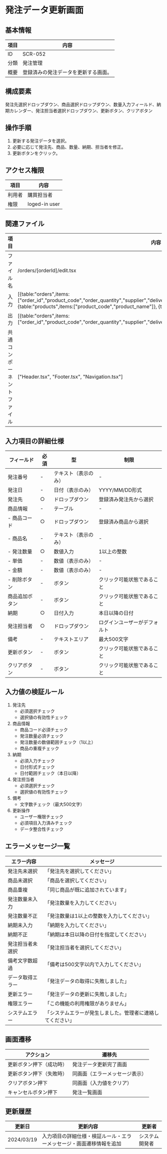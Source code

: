 # 発注データ更新画面

## 基本情報
| 項目 | 内容 |
|------|------|
| ID | SCR-052 |
| 分類 | 発注管理 |
| 概要 | 登録済みの発注データを更新する画面。 |

## 構成要素
発注先選択ドロップダウン、商品選択ドロップダウン、数量入力フィールド、納期カレンダー、発注担当者選択ドロップダウン、更新ボタン、クリアボタン

## 操作手順
1. 更新する発注データを選択。
2. 必要に応じて発注先、商品、数量、納期、担当者を修正。
3. 更新ボタンをクリック。

## アクセス権限
| 項目 | 内容 |
|------|------|
| 利用者 | 購買担当者 |
| 権限 | loged-in user |

## 関連ファイル
| 項目 | 内容 |
|------|------|
| ファイル名 | /orders/[orderId]/edit.tsx |
| 入力 | [{table:"orders",items:["order_id","product_code","order_quantity","supplier","delivery_date","order_date","order_status","order_supplier"]}, {table:"products",items:["product_code","product_name"]}, {table:"suppliers",items:["supplier_id","supplier_name"]}] |
| 出力 | [{table:"orders",items:["order_id","product_code","order_quantity","supplier","delivery_date","order_date","order_status","order_supplier"]}] |
| 共通コンポーネントファイル | [\"Header.tsx\", \"Footer.tsx\", \"Navigation.tsx\"] |

## 入力項目の詳細仕様
| フィールド | 必須 | 型 | 制限 |
|------------|------|-----|------|
| 発注番号 | - | テキスト（表示のみ） | - |
| 発注日 | - | 日付（表示のみ） | YYYY/MM/DD形式 |
| 発注先 | ○ | ドロップダウン | 登録済み発注先から選択 |
| 商品情報 | - | テーブル | - |
| - 商品コード | ○ | ドロップダウン | 登録済み商品から選択 |
| - 商品名 | - | テキスト（表示のみ） | - |
| - 発注数量 | ○ | 数値入力 | 1以上の整数 |
| - 単価 | - | 数値（表示のみ） | - |
| - 金額 | - | 数値（表示のみ） | - |
| - 削除ボタン | - | ボタン | クリック可能状態であること |
| 商品追加ボタン | - | ボタン | クリック可能状態であること |
| 納期 | ○ | 日付入力 | 本日以降の日付 |
| 発注担当者 | ○ | ドロップダウン | ログインユーザーがデフォルト |
| 備考 | - | テキストエリア | 最大500文字 |
| 更新ボタン | - | ボタン | クリック可能状態であること |
| クリアボタン | - | ボタン | クリック可能状態であること |

## 入力値の検証ルール
1. 発注先
   - 必須選択チェック
   - 選択値の有効性チェック
2. 商品情報
   - 商品コード必須チェック
   - 発注数量必須チェック
   - 発注数量の数値範囲チェック（1以上）
   - 商品の重複チェック
3. 納期
   - 必須入力チェック
   - 日付形式チェック
   - 日付範囲チェック（本日以降）
4. 発注担当者
   - 必須選択チェック
   - 選択値の有効性チェック
5. 備考
   - 文字数チェック（最大500文字）
6. 更新操作
   - ユーザー権限チェック
   - 必須項目入力済みチェック
   - データ整合性チェック

## エラーメッセージ一覧
| エラー内容 | メッセージ |
|------------|------------|
| 発注先未選択 | 「発注先を選択してください」 |
| 商品未選択 | 「商品を選択してください」 |
| 商品重複 | 「同じ商品が既に追加されています」 |
| 発注数量未入力 | 「発注数量を入力してください」 |
| 発注数量不正 | 「発注数量は1以上の整数を入力してください」 |
| 納期未入力 | 「納期を入力してください」 |
| 納期不正 | 「納期は本日以降の日付を指定してください」 |
| 発注担当者未選択 | 「発注担当者を選択してください」 |
| 備考文字数超過 | 「備考は500文字以内で入力してください」 |
| データ取得エラー | 「発注データの取得に失敗しました」 |
| 更新エラー | 「発注データの更新に失敗しました」 |
| 権限エラー | 「この機能の利用権限がありません」 |
| システムエラー | 「システムエラーが発生しました。管理者に連絡してください」 |

## 画面遷移
| アクション | 遷移先 |
|------------|--------|
| 更新ボタン押下（成功時） | 発注データ更新完了画面 |
| 更新ボタン押下（失敗時） | 同画面（エラーメッセージ表示） |
| クリアボタン押下 | 同画面（入力値をクリア） |
| キャンセルボタン押下 | 発注一覧画面 |

## 更新履歴
| 更新日 | 更新内容 | 更新者 |
|--------|----------|--------|
| 2024/03/19 | 入力項目の詳細仕様・検証ルール・エラーメッセージ・画面遷移情報を追加 | システム開発者 |
